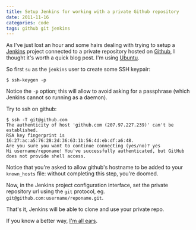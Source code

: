 ```yaml
---
title: Setup Jenkins for working with a private Github repository
date: 2011-11-16
categories: code
tags: github git jenkins
---
```


As I've just lost an hour and some hairs dealing with trying to setup a [Jenkins](http://jenkins-ci.org/) project connected to a private repository hosted on [Github](https://github.com/), I thought it's worth a quick blog post. I'm using [Ubuntu](http://ubuntu.com/).

So first `su` as the `jenkins` user to create some SSH keypair:

```terminal
$ ssh-keygen -p
```

Notice the `-p` option; this will allow to avoid asking for a passphrase (which Jenkins cannot so running as a daemon).

Try to ssh on github:

```terminal
$ ssh -T git@github.com
The authenticity of host 'github.com (207.97.227.239)' can't be established.
RSA key fingerprint is 16:27:ac:a5:76:28:2d:36:63:1b:56:4d:eb:df:a6:48.
Are you sure you want to continue connecting (yes/no)? yes
Hi username/reponame! You've successfully authenticated, but GitHub does not provide shell access.
```

Notice that you're asked to allow github's hostname to be added to your `known_hosts` file: without completing this step, you're doomed.

Now, in the Jenkins project configuration interface, set the private repository url using the `git` protocol, eg. `git@github.com:username/reponame.git`.

That's it, Jenkins will be able to clone and use your private repo.

If you know a better way, [I'm all ears](/contact/).
